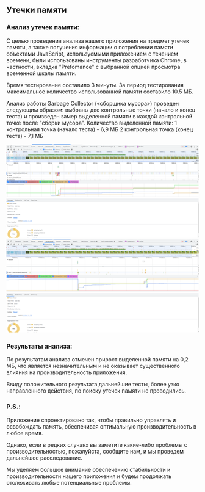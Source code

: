 ## Утечки памяти

### Анализ утечек памяти:

С целью проведения анализа нашего приложения на предмет утечек памяти, а также получения информации о потреблении памяти объектами JavaScript, используемыми приложением с течением времени, были использованы инструменты разработчика Chrome, в частности, вкладка "Prefomance" с выбранной опцией просмотра временной шкалы памяти.

Время тестирование составило 3 минуты. За период тестирования максимальное количество использованной памяти составило 10.5 МБ.

Анализ работы Garbage Collector («сборщика мусора») проведен следующим образом: выбраны две контрольные точки (начало и конец теста) и произведен замер выделенной памяти в каждой контрольной точке после "сборки мусора".
Количество выделенной памяти:
1 контрольная точка (начало теста) - 6,9 МБ
2 контрольная точка (конец теста) - 7,1 МБ

![memory test start](/packages/client/src/assets/screenshot-A.png)
![memory test end](/packages/client/src/assets/screenshot-B.png)

### Результаты анализа:
 
По результатам анализа отмечен прирост выделенной памяти на 0,2 МБ, что является незначительным и не оказывает существенного влияния на производительность приложения.

Ввиду положительного результата дальнейшие тесты, более узко направленного действия, по поиску утечек памяти не проводились.

### P.S.:

Приложение спроектировано так, чтобы правильно управлять и освобождать память, обеспечивая оптимальную производительность в любое время.

Однако, если в редких случаях вы заметите какие-либо проблемы с производительностью, пожалуйста, сообщите нам, и мы проведем дальнейшее расследование.

Мы уделяем большое внимание обеспечению стабильности и производительности нашего приложения и будем продолжать отслеживать любые потенциальные проблемы.
